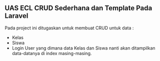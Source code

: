 ## UAS ECL CRUD Sederhana dan Template Pada Laravel
Pada project ini ditugaskan untuk membuat CRUD untuk data :
- Kelas
- Siswa
- Login User
yang dimana data Kelas dan Siswa nanti akan ditampilkan data-datanya di index masing-masing.
